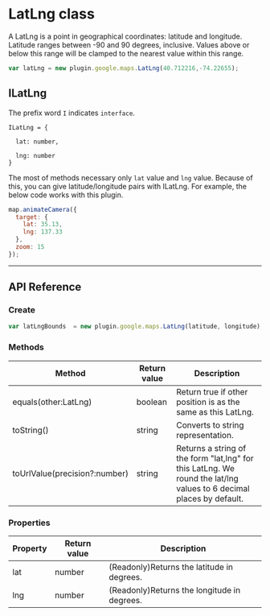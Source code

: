 # LatLng class

A LatLng is a point in geographical coordinates: latitude and longitude.
Latitude ranges between -90 and 90 degrees, inclusive. Values above or below this range will be clamped to the nearest value within this range.

```js
var latLng = new plugin.google.maps.LatLng(40.712216,-74.22655);
```

## ILatLng

The prefix word `I` indicates `interface`.

```
ILatLng = {

  lat: number,

  lng: number
}
```

The most of methods necessary only  `lat` value and `lng` value.
Because of this, you can give latitude/longitude pairs with ILatLng.
For example, the below code works with this plugin.

```js
map.animateCamera({
  target: {
    lat: 35.13,
    lng: 137.33
  },
  zoom: 15
});
```

---------------------------------------------------------------

## API Reference

### Create

```js
var latLngBounds  = new plugin.google.maps.LatLng(latitude, longitude);
```

### Methods

Method                        | Return value | Description
------------------------------|--------------|----------------
equals(other:LatLng)          | boolean      | Return true if other position is as the same as this LatLng.
toString()                    | string       | Converts to string representation.
toUrlValue(precision?:number) | string       | Returns a string of the form "lat,lng" for this LatLng. We round the lat/lng values to 6 decimal places by default.

### Properties

Property      | Return value | Description
--------------|--------------|-------------------------------------------
lat           | number       | (Readonly)Returns the latitude in degrees.
lng           | number       | (Readonly)Returns the longitude in degrees.
